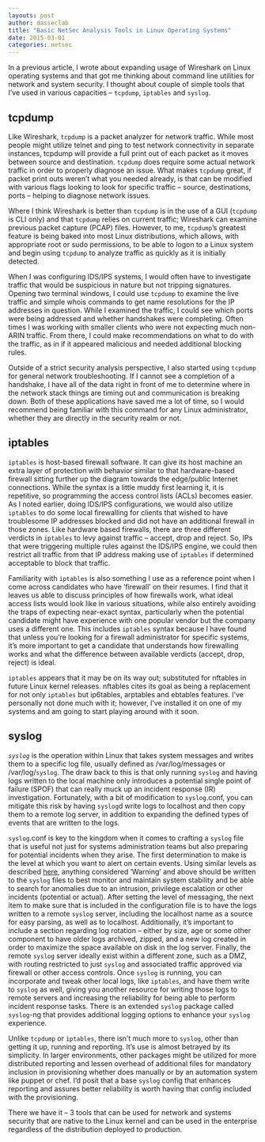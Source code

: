 ```yaml
---
layouts: post
author: dasseclab
title: "Basic NetSec Analysis Tools in Linux Operating Systems"
date: 2015-03-01
categories: netsec
---
```

In a previous article, I wrote about expanding usage of Wireshark on Linux operating systems and that got me thinking about command line utilities for network and system security. I thought about couple of simple tools that I’ve used in various capacities – `tcpdump`, `iptables` and `syslog`.


## tcpdump

Like Wireshark, `tcpdump` is a packet analyzer for network traffic. While most people might utilize telnet and ping to test network connectivity in separate instances, tcpdump will provide a full print out of each packet as it moves between source and destination. `tcpdump` does require some actual network traffic in order to properly diagnose an issue. What makes `tcpdump` great, if packet print outs weren’t what you needed already, is that can be modified with various flags looking to look for specific traffic – source, destinations, ports – helping to diagnose network issues.

Where I think Wireshark is better than `tcpdump` is in the use of a GUI (`tcpdump` is CLI only) and that `tcpdump` relies on current traffic; Wireshark can examine previous packet capture (PCAP) files. However, to me, `tcpdump`’s greatest feature is being baked into most Linux distributions, which allows, with appropriate root or sudo permissions, to be able to logon to a Linux system and begin using `tcpdump` to analyze traffic as quickly as it is initially detected.

When I was configuring IDS/IPS systems, I would often have to investigate traffic that would be suspicious in nature but not tripping signatures. Opening two terminal windows, I could use `tcpdump` to examine the live traffic and simple whois commands to get name resolutions for the IP addresses in question. While I examined the traffic, I could see which ports were being addressed and whether handshakes were completing. Often times I was working with smaller clients who were not expecting much non-ARIN traffic. From there, I could make recommendations on what to do with the traffic, as in if it appeared malicious and needed additional blocking rules.

Outside of a strict security analysis perspective, I also started using `tcpdump` for general network troubleshooting. If I cannot see a completion of a handshake, I have all of the data right in front of me to determine where in the network stack things are timing out and communication is breaking down. Both of these applications have saved me a lot of time, so I would recommend being familiar with this command for any Linux administrator, whether they are directly in the security realm or not.

## iptables
`iptables` is host-based firewall software. It can give its host machine an extra layer of protection with behavior similar to that hardware-based firewall sitting further up the diagram towards the edge/public Internet connections. While the syntax is a little muddy first learning it, it is repetitive, so programming the access control lists (ACLs) becomes easier. As I noted earlier, doing IDS/IPS configurations, we would also utilize `iptables` to do some local firewalling for clients that wished to have troublesome IP addresses blocked and did not have an additional firewall in those zones. Like hardware based firewalls, there are three different verdicts in `iptables` to levy against traffic – accept, drop and reject. So, IPs that were triggering multiple rules against the IDS/IPS engine, we could then restrict all traffic from that IP address making use of `iptables` if determined acceptable to block that traffic.

Familiarity with `iptables` is also something I use as a reference point when I come across candidates who have ‘firewall’ on their resumes. I find that it leaves us able to discuss principles of how firewalls work, what ideal access lists would look like in various situations, while also entirely avoiding the traps of expecting near-exact syntax, particularly when the potential candidate might have experience with one popular vendor but the company uses a different one. This includes `iptables` syntax because I have found that unless you’re looking for a firewall administrator for specific systems, it’s more important to get a candidate that understands how firewalling works and what the difference between available verdicts (accept, drop, reject) is ideal.

`iptables` appears that it may be on its way out; substituted for nftables in future Linux kernel releases. nftables cites its goal as being a replacement for not only `iptables` but ip6tables, arptables and ebtables features. I’ve personally not done much with it; however, I’ve installed it on one of my systems and am going to start playing around with it soon.

## syslog

*`syslog`* is the operation within Linux that takes system messages and writes them to a specific log file, usually defined as /var/log/messages or /var/log/`syslog`. The draw back to this is that only running `syslog` and having logs written to the local machine only introduces a potential single point of failure (SPOF) that can really muck up an incident response (IR) investigation. Fortunately, with a bit of modification to `syslog`.conf, you can mitigate this risk by having `syslog`d write logs to localhost and then copy them to a remote log server, in addition to expanding the defined types of events that are written to the logs.

`syslog`.conf is key to the kingdom when it comes to crafting a `syslog` file that is useful not just for systems administration teams but also preparing for potential incidents when they arise. The first determination to make is the level at which you want to alert on certain events. Using similar levels as described [here](http://www.kiwisyslog.com/help/syslog/index.html?protocol_levels.htm), anything considered ‘Warning’ and above should be written to the `syslog` files to best monitor and maintain system stability and be able to search for anomalies due to an intrusion, privilege escalation or other incidents (potential or actual). After setting the level of messaging, the next item to make sure that is included in the configuration file is to have the logs written to a remote `syslog` server, including the localhost name as a source for easy parsing, as well as to localhost. Additionally, it’s important to include a section regarding log rotation – either by size, age or some other component to have older logs archived, zipped, and a new log created in order to maximize the space available on disk in the log server. Finally, the remote `syslog` server ideally exist within a different zone, such as a DMZ, with routing restricted to just `syslog` and associated traffic approved via firewall or other access controls. Once `syslog` is running, you can incorporate and tweak other local logs, like `iptables`, and have them write to `syslog` as well, giving you another resource for writing those logs to remote servers and increasing the reliability for being able to perform incident response tasks. There is an extended `syslog` package called `syslog`-ng that provides additional logging options to enhance your `syslog` experience.

Unlike `tcpdump` or `iptables`, there isn’t much more to `syslog`, other than getting it up, running and reporting. It’s use is almost betrayed by its simplicity. In larger environments, other packages might be utilized for more distributed reporting and lessen overhead of additional files for mandatory inclusion in provisioning whether does manually or by an automation system like puppet or chef. I’d posit that a base `syslog` config that enhances reporting and assures better reliability is worth having that config included with the provisioning.

There we have it – 3 tools that can be used for network and systems security that are native to the Linux kernel and can be used in the enterprise regardless of the distribution deployed to production.